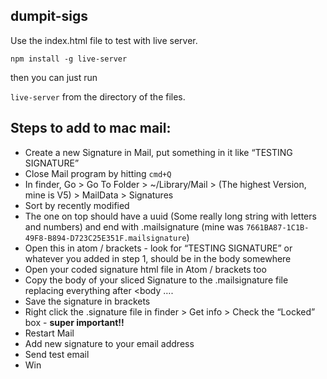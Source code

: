 ## dumpit-sigs

Use the index.html file to test with live server.

`npm install -g live-server`

then you can just run

`live-server` from the directory of the files.


## Steps to add to mac mail:

- Create a new Signature in Mail, put something in it like “TESTING SIGNATURE”
- Close Mail program by hitting `cmd+Q`
- In finder, Go > Go To Folder > ~/Library/Mail > (The highest Version, mine is V5) > MailData > Signatures
- Sort by recently modified
- The one on top should have a uuid (Some really long string with letters and numbers) and end with .mailsignature (mine was `7661BA87-1C1B-49F8-B894-D723C25E351F.mailsignature`)
- Open this in atom / brackets - look for “TESTING SIGNATURE” or whatever you added in step 1, should be in the body somewhere
- Open your coded signature html file in Atom / brackets too
- Copy the body of your sliced Signature to the .mailsignature file replacing everything after <body ….  
- Save the signature in brackets
- Right click the .signature file in finder > Get info > Check the “Locked” box -  **super important!!**
- Restart Mail
- Add new signature to your email address
- Send test email
- Win
